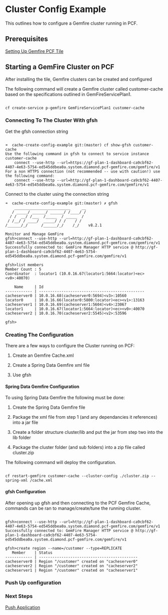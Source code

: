 # Cluster Config Example

This outlines how to configure a Gemfire cluster running in PCF.

## Prerequisites

[Setting Up Gemfire PCF Tile](https://github.com/jxblum/actionable-spring-gemfire/tree/master/cluster-create-example)

## Starting a GemFire Cluster on PCF

After installing the tile, Gemfire clusters can be created and configured

The following command will create a Gemfire cluster called customer-cache based on the specifications outlined in GemFireServicePlan1.

```shell

cf create-service p-gemfire GemFireServicePlan1 customer-cache

```

### Connecting To The Cluster With gfsh

Get the gfsh connection string

```shell

➜  cache-create-config-example git:(master) cf show-gfsh customer-cache          
Use the following command in gfsh to connect to service instance customer-cache
    connect --use-http --url=https://gf-plan-1-dashboard-ca9cbf62-4407-4e63-5754-ed545ddbea0a.system.diamond.pcf-gemfire.com/gemfire/v1
For a non HTTPS connection (not recommended -- use with caution!) use the following command:
    connect --use-http --url=http://gf-plan-1-dashboard-ca9cbf62-4407-4e63-5754-ed545ddbea0a.system.diamond.pcf-gemfire.com/gemfire/v1

```
Connect to the cluster using the connection string

```shell
➜  cache-create-config-example git:(master) ✗ gfsh
    _________________________     __
   / _____/ ______/ ______/ /____/ /
  / /  __/ /___  /_____  / _____  /
 / /__/ / ____/  _____/ / /    / /  
/______/_/      /______/_/    /_/    v8.2.1

Monitor and Manage GemFire
gfsh>connect --use-http --url=http://gf-plan-1-dashboard-ca9cbf62-4407-4e63-5754-ed545ddbea0a.system.diamond.pcf-gemfire.com/gemfire/v1
Successfully connected to: GemFire Manager HTTP service @ http://gf-plan-1-dashboard-ca9cbf62-4407-4e63-5754-ed545ddbea0a.system.diamond.pcf-gemfire.com/gemfire/v1

gfsh>list members
Member Count : 5
Coordinator  : locator1 (10.0.16.67(locator1:5664:locator)<ec><v0>:40070)

    Name     | Id
------------ | -----------------------------------------------
cacheserver0 | 10.0.16.68(cacheserver0:5694)<v3>:10560
locator0     | 10.0.16.66(locator0:5800:locator)<ec><v1>:13163
cacheserver1 | 10.0.16.69(cacheserver1:5604)<v4>:23067
locator1     | 10.0.16.67(locator1:5664:locator)<ec><v0>:40070
cacheserver2 | 10.0.16.70(cacheserver2:5545)<v2>:53596

gfsh>

```
### Creating The Configuration

There are a few ways to configure the Cluster running on PCF:

1. Create an Gemfire Cache.xml

2. Create a Spring Data Gemfire xml file

3. Use gfsh

#### Spring Data Gemfire Configuration

To using Spring Data Gemfire the following must be done:

1. Create the Spring Data Gemfire file

2. Package the xml file from step 1 (and any dependancies it references) into a jar file

3. Create a folder structure cluster/lib and put the jar from step two into the lib folder

4. Package the cluster folder (and sub folders) into a zip file called cluster.zip

The following command will deploy the configuration.

```shell

cf restart-gemfire customer-cache --cluster-config ./cluster.zip --spring-xml /cache.xml

```

#### gfsh Configuration

After opening up gfsh and then connecting to the PCF Gemfire Cache, commands can be ran to manage/create/tune the running cluster. 

```shell

gfsh>connect --use-http --url=http://gf-plan-1-dashboard-ca9cbf62-4407-4e63-5754-ed545ddbea0a.system.diamond.pcf-gemfire.com/gemfire/v1
Successfully connected to: GemFire Manager HTTP service @ http://gf-plan-1-dashboard-ca9cbf62-4407-4e63-5754-ed545ddbea0a.system.diamond.pcf-gemfire.com/gemfire/v1

gfsh>create region --name=/customer --type=REPLICATE
   Member    | Status
------------ | --------------------------------------------
cacheserver0 | Region "/customer" created on "cacheserver0"
cacheserver2 | Region "/customer" created on "cacheserver2"
cacheserver1 | Region "/customer" created on "cacheserver1"

```



### Push Up configuration



### Next Steps

[Push Application](https://github.com/jxblum/actionable-spring-gemfire/tree/master/caching-example)
